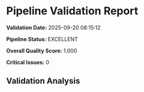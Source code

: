 # Pipeline Validation Report

**Validation Date:** 2025-09-20 08:15:12

**Pipeline Status:** EXCELLENT

**Overall Quality Score:** 1.000

**Critical Issues:** 0

## Validation Analysis

